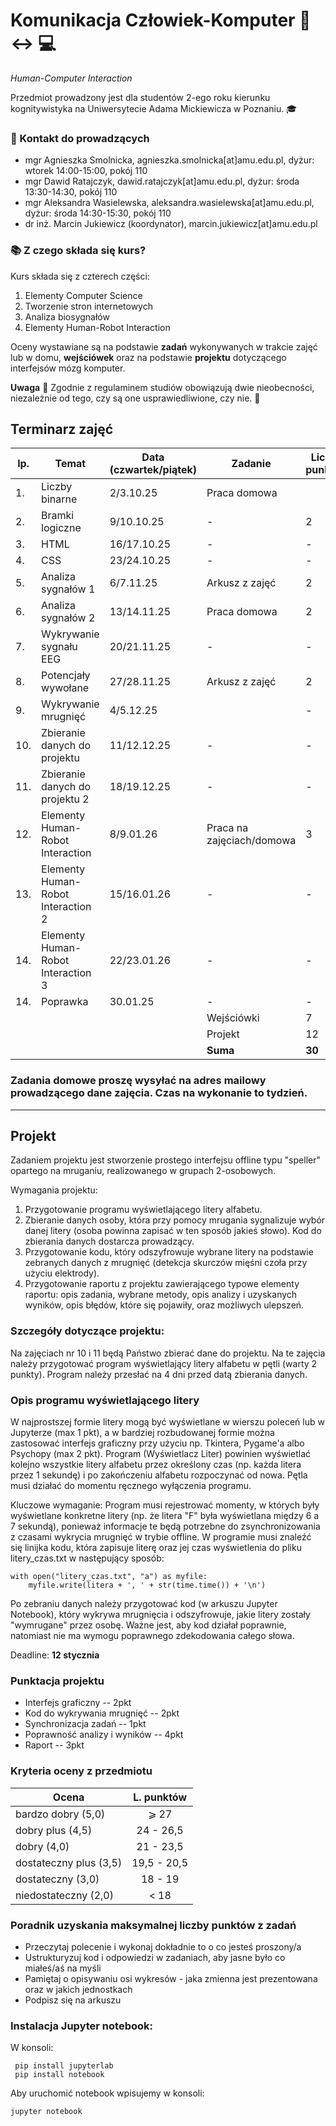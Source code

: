 # Komunikacja Człowiek-Komputer :walking: :left_right_arrow: :computer:

*Human-Computer Interaction*


Przedmiot prowadzony jest dla studentów 2-ego roku kierunku kognitywistyka na Uniwersytecie Adama Mickiewicza w Poznaniu. :mortar_board:

### :e-mail: Kontakt do prowadzących

 * mgr Agnieszka Smolnicka, agnieszka.smolnicka[at]amu.edu.pl, dyżur: wtorek 14:00-15:00, pokój 110
 * mgr Dawid Ratajczyk, dawid.ratajczyk[at]amu.edu.pl,  dyżur: środa 13:30-14:30, pokój 110
 * mgr Aleksandra Wasielewska, aleksandra.wasielewska[at]amu.edu.pl, dyżur: środa 14:30-15:30, pokój 110
 * dr inż. Marcin Jukiewicz (koordynator), marcin.jukiewicz[at]amu.edu.pl


### :books: Z czego składa się kurs?

Kurs składa się z czterech części:
 1. Elementy Computer Science
 2. Tworzenie stron internetowych
 3. Analiza biosygnałów
 4. Elementy Human-Robot Interaction


Oceny wystawiane są na podstawie **zadań** wykonywanych w trakcie zajęć lub w domu, **wejściówek** oraz na podstawie **projektu** dotyczącego interfejsów mózg komputer.



 **Uwaga** :office: Zgodnie z regulaminem studiów obowiązują dwie nieobecności, niezależnie od tego, czy są one usprawiedliwione, czy nie. :blue_book:


## Terminarz zajęć
| lp. | Temat | Data (czwartek/piątek) | Zadanie | Liczba punktów |						
| --- |	------- | ----- | ------- | ----------- |					
|1.|	Liczby binarne | 2/3.10.25	|	Praca domowa	|		|
|2.|	Bramki logiczne	| 9/10.10.25 |	-	|	2	|
|3.|	HTML	| 16/17.10.25 |	-	|	-	| 
|4.|	CSS	| 23/24.10.25 |	-	|	- |  
|5.|	Analiza sygnałów 1 | 6/7.11.25	|	Arkusz z zajęć	|	2	|
|6.|	Analiza sygnałów 2	| 13/14.11.25 |	Praca domowa	|	2 |
|7.| Wykrywanie sygnału EEG | 20/21.11.25 | - | - |
|8.|	Potencjały wywołane	|27/28.11.25 |	Arkusz z zajęć	|	2	|
|9.| Wykrywanie mrugnięć	| 4/5.12.25 | 	|	-	|
|10.|	Zbieranie danych do projektu	|11/12.12.25 |	-	|	-	|
|11.|	Zbieranie danych do projektu 2	| 18/19.12.25 |	-	| -	|
|12.|	Elementy Human-Robot Interaction	| 8/9.01.26 |	Praca na zajęciach/domowa	|	3	|
|13.|	Elementy Human-Robot Interaction 2	| 15/16.01.26 |	-	|	-	|
|14.| Elementy Human-Robot Interaction 3 | 22/23.01.26 | - | - |
|14.|	Poprawka	| 30.01.25 |	-	|	-	|
|   |   |   | Wejściówki | 7 |
|   |	  |  	| Projekt | 12 |
|  	|	  |  	| **Suma** | **30** |


### Zadania domowe proszę wysyłać na adres mailowy prowadzącego dane zajęcia. Czas na wykonanie to tydzień. 


<hr/>

## Projekt
Zadaniem projektu jest stworzenie prostego interfejsu offline typu "speller" opartego na mruganiu, realizowanego w grupach 2-osobowych.

Wymagania projektu:
1. Przygotowanie programu wyświetlającego litery alfabetu.
2. Zbieranie danych osoby, która przy pomocy mrugania sygnalizuje wybór danej litery (osoba powinna zapisać w ten sposób jakieś słowo). Kod do zbierania danych dostarcza prowadzący.
3. Przygotowanie kodu, który odszyfrowuje wybrane litery na podstawie zebranych danych z mrugnięć (detekcja skurczów mięśni czoła przy użyciu elektrody).
4. Przygotowanie raportu z projektu zawierającego typowe elementy raportu: opis zadania, wybrane metody, opis analizy i uzyskanych wyników, opis błędów, które się pojawiły, oraz możliwych ulepszeń.

### Szczegóły dotyczące projektu:
Na zajęciach nr 10 i 11 będą Państwo zbierać dane do projektu. Na te zajęcia należy przygotować program wyświetlający litery alfabetu w pętli (warty 2 punkty). Program należy przesłać na 4 dni przed datą zbierania danych.

### Opis programu wyświetlającego litery
W najprostszej formie litery mogą być wyświetlane w wierszu poleceń lub w Jupyterze (max 1 pkt), a w bardziej rozbudowanej formie można zastosować interfejs graficzny przy użyciu np. Tkintera, Pygame'a albo Psychopy (max 2 pkt). Program (Wyświetlacz Liter) powinien wyświetlać kolejno wszystkie litery alfabetu przez określony czas (np. każda litera przez 1 sekundę) i po zakończeniu alfabetu rozpoczynać od nowa. Pętla musi działać do momentu ręcznego wyłączenia programu. 

Kluczowe wymaganie: Program musi rejestrować momenty, w których były wyświetlane konkretne litery (np. że litera "F" była wyświetlana między 6 a 7 sekundą), ponieważ informacje te będą potrzebne do zsynchronizowania z czasami wykrycia mrugnięć w trybie offline. W programie musi znaleźć się linijka kodu, która zapisuje literę oraz jej czas wyświetlenia do pliku litery_czas.txt w następujący sposób:

```litera = 'A' ## "litera" to zmienna, która zawiera informację o wyświetlanej na ekranie literze
with open("litery_czas.txt", "a") as myfile:
    myfile.write(litera + ', ' + str(time.time()) + '\n')
```

Po zebraniu danych należy przygotować kod (w arkuszu Jupyter Notebook), który wykrywa mrugnięcia i odszyfrowuje, jakie litery zostały "wymrugane" przez osobę. Ważne jest, aby kod działał poprawnie, natomiast nie ma wymogu poprawnego zdekodowania całego słowa.

Deadline: **12 stycznia**

### Punktacja projektu
* Interfejs graficzny -- 2pkt
* Kod do wykrywania mrugnięć -- 2pkt
* Synchronizacja zadań -- 1pkt
* Poprawność analizy i wyników -- 4pkt
* Raport -- 3pkt

### Kryteria oceny z przedmiotu

| Ocena | L. punktów |
|------------------------|:---------:|
| bardzo dobry (5,0)     | ⩾ 27    |
| dobry plus (4,5)       | 24 - 26,5 |
| dobry (4,0)            |  21 - 23,5  |
| dostateczny plus (3,5) | 19,5 - 20,5 |
| dostateczny (3,0)      | 18 - 19 |
| niedostateczny (2,0)   | < 18   |


### Poradnik uzyskania maksymalnej liczby punktów z zadań 
* Przeczytaj polecenie i wykonaj dokładnie to o co jesteś proszony/a
* Ustrukturyzuj kod i odpowiedzi w zadaniach, aby jasne było co miałeś/aś na myśli
* Pamiętaj o opisywaniu osi wykresów - jaka zmienna jest prezentowana oraz w jakich jednostkach
* Podpisz się na arkuszu 

### Instalacja Jupyter notebook:
W konsoli:
```
 pip install jupyterlab
 pip install notebook
```
Aby uruchomić notebook wpisujemy w konsoli:
```
jupyter notebook
```




